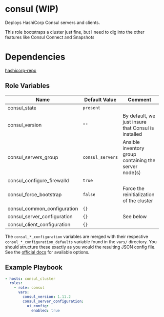 consul (WIP)
======
Deploys HashiCorp Consul servers and clients.

This role bootstraps a cluster just fine, but I need to dig into the other features like Consul Connect and Snapshots

Dependencies
============
[hashicorp-repo](https://github.com/stove-panini/ansible-role-hashicorp-repo)

Role Variables
--------------
| Name | Default Value | Comment |
| ---- | ------------- | ------- |
| consul\_state | `present` | |
| consul\_version | `""` | By default, we just insure that Consul is installed |
| consul\_servers\_group | `consul_servers` | Ansible inventory group containing the server node(s) |
| consul\_configure\_firewalld | `true` | |
| consul\_force\_bootstrap | `false` | Force the reinitialization of the cluster |
| consul\_common\_configuration | `{}` | |
| consul\_server\_configuration | `{}` | See below |
| consul\_client\_configuration | `{}` | |

The `consul_*_configuration` variables are merged with their respective `consul_*_configuration_defaults` variable found in the `vars/` directory. You should structure these exactly as you would the resulting JSON config file. See the [official docs](https://www.consul.io/docs/agent/options) for available options.

Example Playbook
----------------
``` yaml
- hosts: consul_cluster
  roles:
    - role: consul
      vars:
        consul_version: 1.11.2
        consul_server_configuration:
          ui_config:
            enabled: true
```
